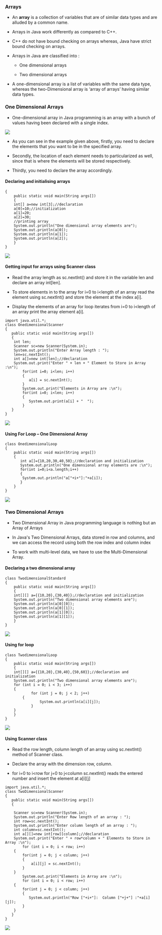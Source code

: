 ### Arrays

* An <b>array</b> is a collection of variables that are of similar data types and are alluded by a common name.

* Arrays in Java work differently as compared to C++. 

* C++ do not have bound checking on arrays whereas, Java have strict bound checking on arrays.

* Arrays in Java are classified into :
 
   * One dimensional arrays

   * Two dimensional arrays

* A one-dimensional array is a list of variables with the same data type, whereas the two-Dimensional array is ‘array of arrays’ having similar data types.

### One Dimensional Arrays

* One-dimensional array in Java programming is an array with a bunch of values having been declared with a single index.

<img src ="https://user-images.githubusercontent.com/81172589/127368555-5af28f0d-f99e-490f-ba94-768b94cf476f.png">

* As you can see in the example given above, firstly, you need to declare the elements that you want to be in the specified array.

* Secondly, the location of each element needs to particularized as well, since that is where the elements will be stored respectively.

* Thirdly, you need to declare the array accordingly.


#### Declaring and initialising arrays

```
{
	public static void main(String args[])
	{    
	int[] a=new int[3];//declaration   
	a[0]=10;//initialization  
	a[1]=20;  
	a[2]=30;  
	//printing array  
	System.out.println("One dimensional array elements are");    
	System.out.println(a[0]);    
	System.out.println(a[1]);    
	System.out.println(a[2]);    
	}
}
```

<img src = "https://user-images.githubusercontent.com/81172589/127369432-abf6cc4b-1553-4a56-8ada-f7e5e0fea7df.png">

#### Getting input for arrays using Scanner class

* Read the array length as sc.nextInt() and store it in the variable len and declare an array int[len].

* To store elements in to the array for i=0 to i<length of an array read the element using sc.nextInt() and store the element at the index a[i].

* Display the elements of an array for loop iterates from i=0 to i<length of an array print the array element a[i].
   
```
import java.util.*;
class OnedimensionalScanner
{
   public static void main(String args[])
   {    
	int len;
	Scanner sc=new Scanner(System.in);
	System.out.println("Enter Array length : ");
	len=sc.nextInt();
	int a[]=new int[len];//declaration    	 
	System.out.print("Enter " + len + " Element to Store in Array :\n");
        for(int i=0; i<len; i++)
        {
           a[i] = sc.nextInt();
        }   
        System.out.print("Elements in Array are :\n");
        for(int i=0; i<len; i++)
        {
           System.out.print(a[i] + "  ");
        }  
   }
}
```
<img src = "https://user-images.githubusercontent.com/81172589/127370435-23a10b71-7cb2-4696-89ad-1c9ddeb6d891.png">

#### Using For Loop – One Dimensional Array

```
class OnedimensionalLoop
{
	public static void main(String args[])
	{    
	   int a[]={10,20,30,40,50};//declaration and initialization  	  
	   System.out.println("One dimensional array elements are :\n");    
	   for(int i=0;i<a.length;i++)  
	   {
		System.out.println("a["+i+"]:"+a[i]);    
	   }	
	}
}
```

<img src ="https://user-images.githubusercontent.com/81172589/127370635-ff65f132-ce27-4830-81c0-d2599f554085.png">

### Two Dimensional Arrays

* Two Dimensional Array in Java programming language is nothing but an Array of Arrays

*  In Java's Two Dimensional Arrays, data stored in row and columns, and we can access the record using both the row index and column index 

* To work with multi-level data, we have to use the Multi-Dimensional Array. 

#### Declaring a two dimensional array

```
class TwodimensionalStandard
{
	public static void main(String args[])
	{    
	int[][] a={{10,20},{30,40}};//declaration and initialization   
	System.out.println("Two dimensional array elements are");    
	System.out.println(a[0][0]);    
	System.out.println(a[0][1]);    
	System.out.println(a[1][0]);    
	System.out.println(a[1][1]);    	
	}
}
```
<img src = "https://user-images.githubusercontent.com/81172589/127374955-418b7152-9711-4b29-aba6-78910338d308.png" >

#### Using for loop

```
class TwodimensionalLoop
{
	public static void main(String args[])
	{    
	int[][] a={{10,20},{30,40},{50,60}};//declaration and initialization   
	System.out.println("Two dimensional array elements are");    
	for (int i = 0; i < 3; i++) 
	{
            for (int j = 0; j < 2; j++) 
	    {
                System.out.println(a[i][j]);
            }
	}
	}
}
```

<img src ="https://user-images.githubusercontent.com/81172589/127375067-515e0de3-1c44-4236-9528-292a30c661f8.png">

#### Using Scanner class

* Read the row length, column length of an array using sc.nextInt() method of Scanner class.

* Declare the array with the dimension row, column.

* for i=0 to i<row for j=0 to j<column sc.nextInt() reads the entered number and insert the element at a[i][j]

```
import java.util.*;
class TwoDimensionalScanner
{
   public static void main(String args[])
   {    
	
	Scanner sc=new Scanner(System.in);
	System.out.println("Enter Row length of an array : ");
	int row=sc.nextInt();
	System.out.println("Enter column length of an array : ");
	int column=sc.nextInt();
	int a[][]=new int[row][column];//declaration    	 
	System.out.print("Enter " + row*column + " Elements to Store in Array :\n");
        for (int i = 0; i < row; i++)
	{
	    for(int j = 0; j < column; j++)
	    {
           	a[i][j] = sc.nextInt();
	    }
	}   
        System.out.print("Elements in Array are :\n");
        for (int i = 0; i < row; i++)
	{
	    for(int j = 0; j < column; j++)
	    {
	       System.out.println("Row ["+i+"]:  Column ["+j+"] :"+a[i][j]);
 	    }
	}  
   }
}
```

<img src ="https://user-images.githubusercontent.com/81172589/127375287-a7d97189-5c5e-4b28-be03-591f16b1c0bc.png">

